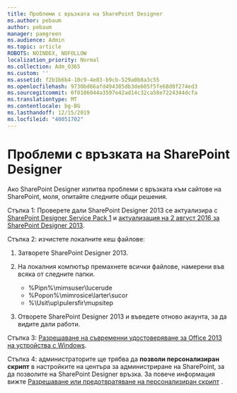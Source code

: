 ```yaml
---
title: Проблеми с връзката на SharePoint Designer
ms.author: pebaum
author: pebaum
manager: pamgreen
ms.audience: Admin
ms.topic: article
ROBOTS: NOINDEX, NOFOLLOW
localization_priority: Normal
ms.collection: Adm_O365
ms.custom: ''
ms.assetid: f2b1b6b4-10c9-4e83-b9cb-529a0b8a3c55
ms.openlocfilehash: 9730bd66afd494385db3de605f5fe68d0f274ed3
ms.sourcegitcommit: 0f0186044a3597e42ad14c32ca58e7224344dcfa
ms.translationtype: MT
ms.contentlocale: bg-BG
ms.lasthandoff: 12/15/2019
ms.locfileid: "40051702"
---
```

# <a name="sharepoint-designer-connection-issues"></a>Проблеми с връзката на SharePoint Designer 

Ако SharePoint Designer изпитва проблеми с връзката към сайтове на SharePoint, моля, опитайте следните общи решения.

Стъпка 1: Проверете дали SharePoint Designer 2013 се актуализира с [SharePoint Designer Service Pack 1](https://support.microsoft.com/help/2817441/description-of-microsoft-sharepoint-designer-2013-service-pack-1-sp1) и [актуализация на 2 август 2016 за SharePoint Designer 2013](https://support.microsoft.com/help/3114721/august-2-2016-update-for-sharepoint-designer-2013-kb3114721).



Стъпка 2: изчистете локалните кеш файлове:

1. Затворете SharePoint Designer 2013.

2. На локалния компютър премахнете всички файлове, намерени във всяка от следните папки.

    - %Pipn%\mimsuser\lucerude
    - %Popon%\mimrosice\larter\sucor
    - %\Usit\up\pulersfir\mupsitep

3. Отворете SharePoint Designer 2013 и въведете отново акаунта, за да видите дали работи.

Стъпка 3: [Разрешаване на съвременни удостоверяване за Office 2013 на устройства с Windows](https://docs.microsoft.com/office365/admin/security-and-compliance/enable-modern-authentication?redirectSourcePath=/article/Enable-Modern-Authentication-for-Office-2013-on-Windows-devices-7dc1c01a-090f-4971-9677-f1b192d6c910&view=o365-worldwide).

Стъпка 4: администраторите ще трябва да **позволи персонализиран скрипт** в настройките на центъра за администриране на SharePoint, за да позволите на SharePoint Designer връзка. За повече информация вижте [Разрешаване или предотвратяване на персонализиран скрипт](https://docs.microsoft.com/sharepoint/allow-or-prevent-custom-script) .


